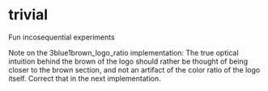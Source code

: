 # trivial
Fun incosequential experiments

Note on the 3blue1brown_logo_ratio implementation:
The true optical intuition behind the brown of the logo should rather be thought of being closer to the brown section, and not an artifact of the color ratio of the logo itself. Correct that in the next implementation.
